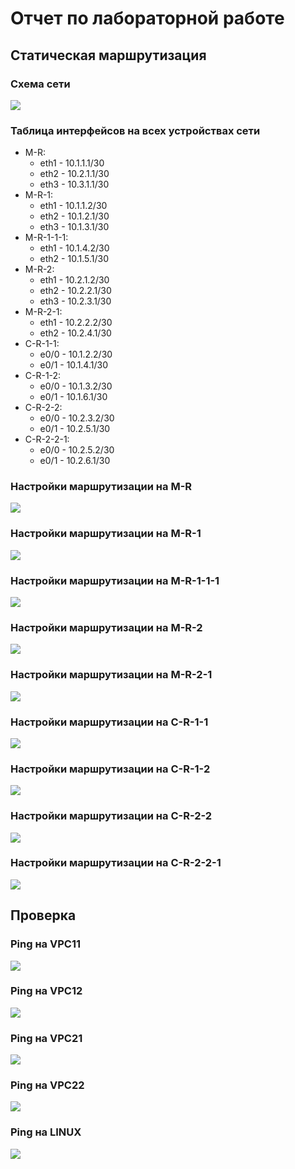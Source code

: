 # Отчет по лабораторной работе
## Статическая маршрутизация

### Схема сети
![](./img/2021-05-19-22-03-45.png)

### Таблица интерфейсов на всех устройствах сети

 - M-R:
    - eth1 - 10.1.1.1/30
    - eth2 - 10.2.1.1/30
    - eth3 - 10.3.1.1/30
 - M-R-1:
    - eth1 - 10.1.1.2/30
    - eth2 - 10.1.2.1/30
    - eth3 - 10.1.3.1/30
 - M-R-1-1-1:
    - eth1 - 10.1.4.2/30
    - eth2 - 10.1.5.1/30
 - M-R-2:
    - eth1 - 10.2.1.2/30
    - eth2 - 10.2.2.1/30
    - eth3 - 10.2.3.1/30
 - M-R-2-1:
    - eth1 - 10.2.2.2/30
    - eth2 - 10.2.4.1/30
 - C-R-1-1:
    - e0/0 - 10.1.2.2/30
    - e0/1 - 10.1.4.1/30
 - C-R-1-2:
    - e0/0 - 10.1.3.2/30
    - e0/1 - 10.1.6.1/30
 - C-R-2-2:
    - e0/0 - 10.2.3.2/30
    - e0/1 - 10.2.5.1/30
 - C-R-2-2-1:
    - e0/0 - 10.2.5.2/30
    - e0/1 - 10.2.6.1/30


### Настройки маршрутизации на M-R
![](./img/2021-05-19-21-48-55.png)

### Настройки маршрутизации на M-R-1
![](./img/2021-05-19-21-49-35.png)

### Настройки маршрутизации на M-R-1-1-1
![](./img/2021-05-19-21-51-51.png)

### Настройки маршрутизации на M-R-2
![](./img/2021-05-19-21-52-13.png)

### Настройки маршрутизации на M-R-2-1
![](./img/2021-05-19-21-52-55.png)

### Настройки маршрутизации на C-R-1-1
![](./img/2021-05-19-21-53-28.png)

### Настройки маршрутизации на C-R-1-2
![](./img/2021-05-19-21-54-03.png)

### Настройки маршрутизации на C-R-2-2
![](./img/2021-05-19-21-54-39.png)

### Настройки маршрутизации на C-R-2-2-1
![](./img/2021-05-19-21-55-08.png)

## Проверка

### Ping на VPC11
![](./img/2021-05-19-21-57-21.png)

### Ping на VPC12
![](./img/2021-05-19-21-59-07.png)

### Ping на VPC21
![](./img/2021-05-19-22-00-13.png)

### Ping на VPC22
![](./img/2021-05-19-22-01-10.png)

### Ping на LINUX
![](./img/2021-05-19-22-01-52.png)
